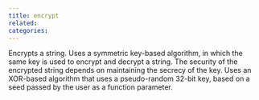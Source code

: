 ```yaml
---
title: encrypt
related:
categories:
---
```


Encrypts a string. Uses a symmetric key-based algorithm, in
        which the same key is used to encrypt and decrypt a string.
        The security of the encrypted string depends on maintaining
        the secrecy of the key. Uses an XOR-based algorithm that uses
        a pseudo-random 32-bit key, based on a seed passed by the user
        as a function parameter.